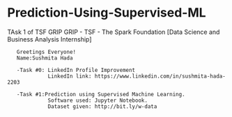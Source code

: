 # Prediction-Using-Supervised-ML
TAsk 1 of TSF GRIP GRIP - TSF - The Spark Foundation [Data Science and Business Analysis Internship]

       Greetings Everyone!
       Name:Sushmita Hada

       -Task #0: LinkedIn Profile Improvement
                 LinkedIn link: https://www.linkedin.com/in/sushmita-hada-2203

       -Task #1:Prediction using Supervised Machine Learning.
                 Software used: Jupyter Notebook.
                 Dataset given: http://bit.ly/w-data

